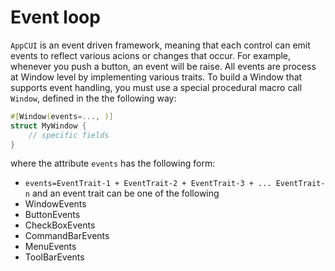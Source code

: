 # Event loop

`AppCUI` is an event driven framework, meaning that each control can emit events to reflect various acions or changes that occur. For example, whenever you push a button, an event will be raise. All events are process at Window level by implementing various traits. To build a Window that supports event handling, you must use a special procedural macro call `Window`, defined in the the following way:

```rs
#[Window(events=..., )]
struct MyWindow {
    // specific fields
}
```

where the attribute `events` has the following form:
* `events=EventTrait-1 + EventTrait-2 + EventTrait-3 + ... EventTrait-n`
and an event trait can be one of the following
* WindowEvents
* ButtonEvents
* CheckBoxEvents
* CommandBarEvents
* MenuEvents
* ToolBarEvents

